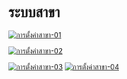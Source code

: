 # ระบบสาขา

[![การตั้งค่าสาขา-01](http://www.smlaccount.com/manual/wp-content/uploads/2017/10/การตั้งค่าสาขา-01.jpg)](http://www.smlaccount.com/manual/wp-content/uploads/2017/10/การตั้งค่าสาขา-01.jpg)

[![การตั้งค่าสาขา-02](http://www.smlaccount.com/manual/wp-content/uploads/2017/10/การตั้งค่าสาขา-02.jpg)](http://www.smlaccount.com/manual/wp-content/uploads/2017/10/การตั้งค่าสาขา-02.jpg)

[![การตั้งค่าสาขา-03](http://www.smlaccount.com/manual/wp-content/uploads/2017/10/การตั้งค่าสาขา-03.jpg)](http://www.smlaccount.com/manual/wp-content/uploads/2017/10/การตั้งค่าสาขา-03.jpg)
[![การตั้งค่าสาขา-04](http://www.smlaccount.com/manual/wp-content/uploads/2017/10/การตั้งค่าสาขา-04.jpg)](http://www.smlaccount.com/manual/wp-content/uploads/2017/10/การตั้งค่าสาขา-04.jpg)



